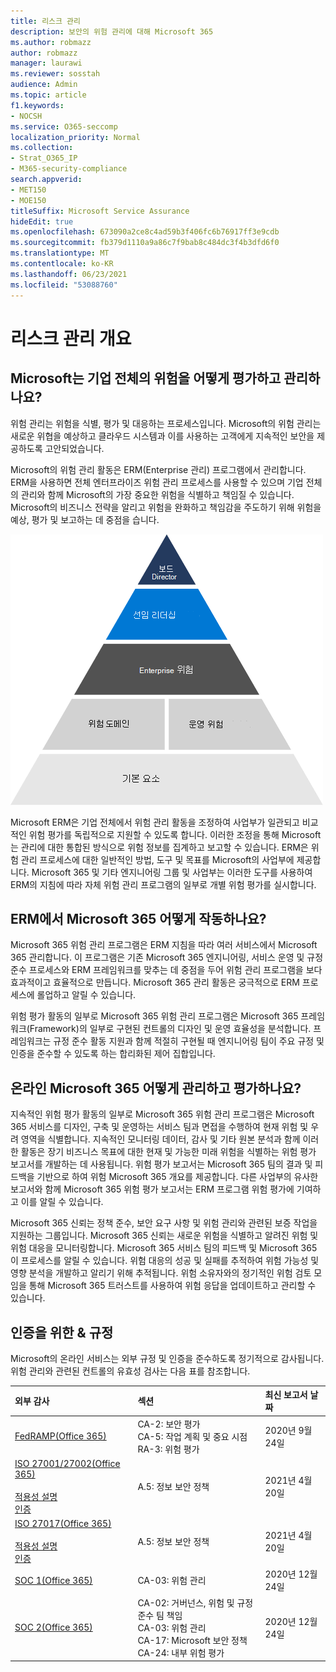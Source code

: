 ```yaml
---
title: 리스크 관리
description: 보안의 위험 관리에 대해 Microsoft 365
ms.author: robmazz
author: robmazz
manager: laurawi
ms.reviewer: sosstah
audience: Admin
ms.topic: article
f1.keywords:
- NOCSH
ms.service: O365-seccomp
localization_priority: Normal
ms.collection:
- Strat_O365_IP
- M365-security-compliance
search.appverid:
- MET150
- MOE150
titleSuffix: Microsoft Service Assurance
hideEdit: true
ms.openlocfilehash: 673090a2ce8c4ad59b3f406fc6b76917ff3e9cdb
ms.sourcegitcommit: fb379d1110a9a86c7f9bab8c484dc3f4b3dfd6f0
ms.translationtype: MT
ms.contentlocale: ko-KR
ms.lasthandoff: 06/23/2021
ms.locfileid: "53088760"
---
```

# <a name="risk-management-overview"></a>리스크 관리 개요

## <a name="how-does-microsoft-assess-and-manage-risk-across-the-enterprise"></a>Microsoft는 기업 전체의 위험을 어떻게 평가하고 관리하나요?

위험 관리는 위험을 식별, 평가 및 대응하는 프로세스입니다. Microsoft의 위험 관리는 새로운 위협을 예상하고 클라우드 시스템과 이를 사용하는 고객에게 지속적인 보안을 제공하도록 고안되었습니다.

Microsoft의 위험 관리 활동은 ERM(Enterprise 관리) 프로그램에서 관리합니다. ERM을 사용하면 전체 엔터프라이즈 위험 관리 프로세스를 사용할 수 있으며 기업 전체의 관리와 함께 Microsoft의 가장 중요한 위험을 식별하고 책임질 수 있습니다. Microsoft의 비즈니스 전략을 알리고 위험을 완화하고 책임감을 주도하기 위해 위험을 예상, 평가 및 보고하는 데 중점을 습니다.

![위험 관리 구조](../media/assurance-risk-management-structure.png)

Microsoft ERM은 기업 전체에서 위험 관리 활동을 조정하여 사업부가 일관되고 비교적인 위험 평가를 독립적으로 지원할 수 있도록 합니다. 이러한 조정을 통해 Microsoft는 관리에 대한 통합된 방식으로 위험 정보를 집계하고 보고할 수 있습니다. ERM은 위험 관리 프로세스에 대한 일반적인 방법, 도구 및 목표를 Microsoft의 사업부에 제공합니다. Microsoft 365 및 기타 엔지니어링 그룹 및 사업부는 이러한 도구를 사용하여 ERM의 지침에 따라 자체 위험 관리 프로그램의 일부로 개별 위험 평가를 실시합니다.

## <a name="how-does-microsoft-365-work-with-erm"></a>ERM에서 Microsoft 365 어떻게 작동하나요?

Microsoft 365 위험 관리 프로그램은 ERM 지침을 따라 여러 서비스에서 Microsoft 365 관리합니다. 이 프로그램은 기존 Microsoft 365 엔지니어링, 서비스 운영 및 규정 준수 프로세스와 ERM 프레임워크를 맞추는 데 중점을 두어 위험 관리 프로그램을 보다 효과적이고 효율적으로 만듭니다. Microsoft 365 관리 활동은 궁극적으로 ERM 프로세스에 롤업하고 알릴 수 있습니다.

위험 평가 활동의 일부로 Microsoft 365 위험 관리 프로그램은 Microsoft 365 프레임워크(Framework)의 일부로 구현된 컨트롤의 디자인 및 운영 효율성을 분석합니다. 프레임워크는 규정 준수 활동 지원과 함께 적절히 구현될 때 엔지니어링 팀이 주요 규정 및 인증을 준수할 수 있도록 하는 합리화된 제어 집합입니다.

## <a name="how-does-microsoft-365-manage-and-assess-risk-in-its-online-services"></a>온라인 Microsoft 365 어떻게 관리하고 평가하나요?

지속적인 위험 평가 활동의 일부로 Microsoft 365 위험 관리 프로그램은 Microsoft 365 서비스를 디자인, 구축 및 운영하는 서비스 팀과 면접을 수행하여 현재 위험 및 우려 영역을 식별합니다. 지속적인 모니터링 데이터, 감사 및 기타 원본 분석과 함께 이러한 활동은 장기 비즈니스 목표에 대한 현재 및 가능한 미래 위험을 식별하는 위험 평가 보고서를 개발하는 데 사용됩니다. 위험 평가 보고서는 Microsoft 365 팀의 결과 및 피드백을 기반으로 하여 위험 Microsoft 365 개요를 제공합니다. 다른 사업부의 유사한 보고서와 함께 Microsoft 365 위험 평가 보고서는 ERM 프로그램 위험 평가에 기여하고 이를 알릴 수 있습니다.

Microsoft 365 신뢰는 정책 준수, 보안 요구 사항 및 위험 관리와 관련된 보증 작업을 지원하는 그룹입니다. Microsoft 365 신뢰는 새로운 위험을 식별하고 알려진 위험 및 위험 대응을 모니터링합니다. Microsoft 365 서비스 팀의 피드백 및 Microsoft 365 이 프로세스를 알릴 수 있습니다. 위험 대응의 성공 및 실패를 추적하여 위험 가능성 및 영향 분석을 개발하고 알리기 위해 추적됩니다. 위험 소유자와의 정기적인 위험 검토 모임을 통해 Microsoft 365 트러스트를 사용하여 위험 응답을 업데이트하고 관리할 수 있습니다.

## <a name="related-external-regulations--certifications"></a>인증을 위한 & 규정

Microsoft의 온라인 서비스는 외부 규정 및 인증을 준수하도록 정기적으로 감사됩니다. 위험 관리와 관련된 컨트롤의 유효성 검사는 다음 표를 참조합니다.

| **외부 감사** | **섹션** | **최신 보고서 날짜** |
|:--------------------|:------------|:-----------------------|
| [FedRAMP(Office 365)](https://compliance.microsoft.com/compliancemanager) | CA-2: 보안 평가 <br> CA-5: 작업 계획 및 중요 시점 <br> RA-3: 위험 평가 | 2020년 9월 24일 |
| [ISO 27001/27002(Office 365)](https://servicetrust.microsoft.com/ViewPage/MSComplianceGuideV3?command=Download&downloadType=Document&downloadId=8d625374-4f2d-49f8-9d37-a4281ba98222&tab=7027ead0-3d6b-11e9-b9e1-290b1eb4cdeb&docTab=7027ead0-3d6b-11e9-b9e1-290b1eb4cdeb_ISO_Reports) <br><br> [적용성 설명](https://servicetrust.microsoft.com/ViewPage/MSComplianceGuideV3?command=Download&downloadType=Document&downloadId=c0df4ce8-c77e-4183-84eb-c8688470d8b1&tab=7027ead0-3d6b-11e9-b9e1-290b1eb4cdeb&docTab=7027ead0-3d6b-11e9-b9e1-290b1eb4cdeb_ISO_Reports) <br> [인증](https://servicetrust.microsoft.com/ViewPage/MSComplianceGuideV3?command=Download&downloadType=Document&downloadId=1e84a14a-2468-45ac-9412-5e53250d57ec&tab=7027ead0-3d6b-11e9-b9e1-290b1eb4cdeb&docTab=7027ead0-3d6b-11e9-b9e1-290b1eb4cdeb_ISO_Reports) | A.5: 정보 보안 정책 | 2021년 4월 20일 |
| [ISO 27017(Office 365)](https://servicetrust.microsoft.com/ViewPage/MSComplianceGuideV3?command=Download&downloadType=Document&downloadId=8d625374-4f2d-49f8-9d37-a4281ba98222&tab=7027ead0-3d6b-11e9-b9e1-290b1eb4cdeb&docTab=7027ead0-3d6b-11e9-b9e1-290b1eb4cdeb_ISO_Reports) <br><br> [적용성 설명](https://servicetrust.microsoft.com/ViewPage/MSComplianceGuideV3?command=Download&downloadType=Document&downloadId=c0df4ce8-c77e-4183-84eb-c8688470d8b1&tab=7027ead0-3d6b-11e9-b9e1-290b1eb4cdeb&docTab=7027ead0-3d6b-11e9-b9e1-290b1eb4cdeb_ISO_Reports) <br> [인증](https://servicetrust.microsoft.com/ViewPage/MSComplianceGuideV3?command=Download&downloadType=Document&downloadId=70de0999-5451-43a3-9ef4-761e8fbfb1a3&tab=7027ead0-3d6b-11e9-b9e1-290b1eb4cdeb&docTab=7027ead0-3d6b-11e9-b9e1-290b1eb4cdeb_ISO_Reports) | A.5: 정보 보안 정책 | 2021년 4월 20일 |
| [SOC 1(Office 365)](https://servicetrust.microsoft.com/ViewPage/MSComplianceGuideV3?command=Download&downloadType=Document&downloadId=90df3f9c-3aaf-4dbf-99d0-ca9f2991721b&tab=7027ead0-3d6b-11e9-b9e1-290b1eb4cdeb&docTab=7027ead0-3d6b-11e9-b9e1-290b1eb4cdeb_SOC_%2F_SSAE_16_Reports) | CA-03: 위험 관리 | 2020년 12월 24일 |
| [SOC 2(Office 365)](https://servicetrust.microsoft.com/ViewPage/MSComplianceGuideV3?command=Download&downloadType=Document&downloadId=a73c1738-7892-42b7-acd3-87b6371c53f6&tab=7027ead0-3d6b-11e9-b9e1-290b1eb4cdeb&docTab=7027ead0-3d6b-11e9-b9e1-290b1eb4cdeb_SOC_%2F_SSAE_16_Reports) | CA-02: 거버넌스, 위험 및 규정 준수 팀 책임 <br> CA-03: 위험 관리 <br> CA-17: Microsoft 보안 정책 <br> CA-24: 내부 위험 평가 | 2020년 12월 24일 |
